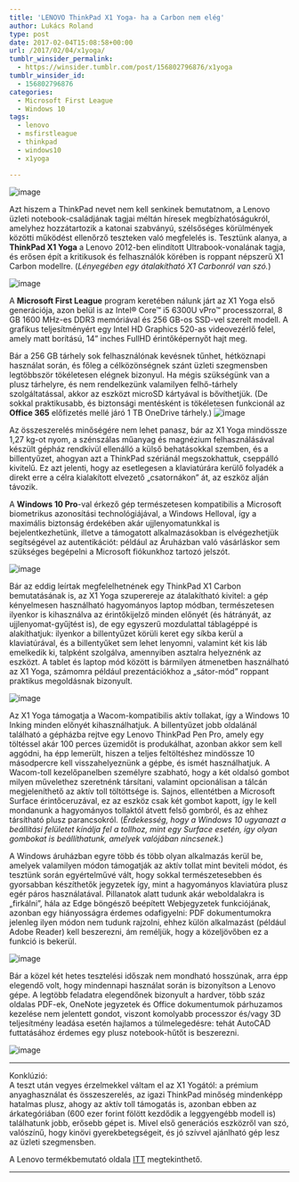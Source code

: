 ```yaml
---
title: 'LENOVO ThinkPad X1 Yoga- ha a Carbon nem elég'
author: Lukács Roland
type: post
date: 2017-02-04T15:08:58+00:00
url: /2017/02/04/x1yoga/
tumblr_winsider_permalink:
  - https://winsider.tumblr.com/post/156802796876/x1yoga
tumblr_winsider_id:
  - 156802796876
categories:
  - Microsoft First League
  - Windows 10
tags:
  - lenovo
  - msfirstleague
  - thinkpad
  - windows10
  - x1yoga

---
```

![image][1]

Azt hiszem a ThinkPad nevet nem kell senkinek bemutatnom, a Lenovo üzleti notebook-családjának tagjai méltán híresek megbízhatóságukról, amelyhez hozzátartozik a katonai szabványú, szélsőséges körülmények közötti működést ellenőrző teszteken való megfelelés is. Tesztünk alanya, a **ThinkPad X1 Yoga** a Lenovo 2012-ben elindított Ultrabook-vonalának tagja, és erősen épít a kritikusok és felhasználók körében is roppant népszerű X1 Carbon modellre. (_Lényegében egy átalakítható X1 Carbonról van szó._)

<!-- more -->

![image][2] 

A **Microsoft First League** program keretében nálunk járt az X1 Yoga első generációja, azon belül is az Intel® Core™ i5 6300U vPro™ processzorral, 8 GB 1600 MHz-es DDR3 memóriával és 256 GB-os SSD-vel szerelt modell. A grafikus teljesítményért egy Intel HD Graphics 520-as videovezérlő felel, amely matt borítású, 14” inches FullHD érintőképernyőt hajt meg.

Bár a 256 GB tárhely sok felhasználónak kevésnek tűnhet, hétköznapi használat során, és főleg a célközönségnek szánt üzleti szegmensben legtöbbször tökéletesen elégnek bizonyul. Ha mégis szükségünk van a plusz tárhelyre, és nem rendelkezünk valamilyen felhő-tárhely szolgáltatással, akkor az eszközt microSD kártyával is bővíthetjük. (De sokkal praktikusabb, és biztonsági mentésként is tökéletesen funkcionál az **Office 365** előfizetés mellé járó 1 TB OneDrive tárhely.)
![image][3] 

Az összeszerelés minőségére nem lehet panasz, bár az X1 Yoga mindössze 1,27 kg-ot nyom, a szénszálas műanyag és magnézium felhasználásával készült gépház rendkívül ellenálló a külső behatásokkal szemben, és a billentyűzet, ahogyan azt a ThinkPad szériánál megszokhattuk, cseppálló kivitelű. Ez azt jelenti, hogy az esetlegesen a klaviatúrára kerülő folyadék a direkt erre a célra kialakított elvezető „csatornákon” át, az eszköz alján távozik.

A **Windows 10 Pro**-val érkező gép természetesen kompatibilis a Microsoft biometrikus azonosítási technológiájával, a Windows Helloval, így a maximális biztonság érdekében akár ujjlenyomatunkkal is bejelentkezhetünk, illetve a támogatott alkalmazásokban is elvégezhetjük segítségével az autentikációt: például az Áruházban való vásárláskor sem szükséges begépelni a Microsoft fiókunkhoz tartozó jelszót.

![image][4] 

Bár az eddig leírtak megfelelhetnének egy ThinkPad X1 Carbon bemutatásának is, az X1 Yoga szuperereje az átalakítható kivitel: a gép kényelmesen használható hagyományos laptop módban, természetesen ilyenkor is kihasználva az érintőkijelző minden előnyét (és hátrányát, az ujjlenyomat-gyűjtést is), de egy egyszerű mozdulattal táblagéppé is alakíthatjuk: ilyenkor a billentyűzet körüli keret egy síkba kerül a klaviatúrával, és a billentyűket sem lehet lenyomni, valamint két kis láb emelkedik ki, talpként szolgálva, amennyiben asztalra helyeznénk az eszközt. A tablet és laptop mód között is bármilyen átmenetben használható az X1 Yoga, számomra például prezentációkhoz a „sátor-mód” roppant praktikus megoldásnak bizonyult.

![image][5] 

Az X1 Yoga támogatja a Wacom-kompatibilis aktív tollakat, így a Windows 10 Inking minden előnyét kihasználhatjuk. A billentyűzet jobb oldalánál található a gépházba rejtve egy Lenovo ThinkPad Pen Pro, amely egy töltéssel akár 100 perces üzemidőt is produkálhat, azonban akkor sem kell aggódni, ha épp lemerült, hiszen a teljes feltöltéshez mindössze 10 másodpercre kell visszahelyeznünk a gépbe, és ismét használhatjuk. A Wacom-toll kezelőpanelben személyre szabható, hogy a két oldalsó gombot milyen művelethez szeretnénk társítani, valamint opcionálisan a tálcán megjeleníthető az aktív toll töltöttsége is. Sajnos, ellentétben a Microsoft Surface érintőceruzával, ez az eszköz csak két gombot kapott, így le kell mondanunk a hagyományos tollaktól átvett felső gombról, és az ehhez társítható plusz parancsokról. (_Érdekesség, hogy a Windows 10 ugyanazt a beállítási felületet kínálja fel a tollhoz, mint egy Surface esetén, így olyan gombokat is beállíthatunk, amelyek valójában nincsenek._)

A Windows áruházban egyre több és több olyan alkalmazás kerül be, amelyek valamilyen módon támogatják az aktív tollat mint beviteli módot, és tesztünk során egyértelművé vált, hogy sokkal természetesebben és gyorsabban készíthetők jegyzetek így, mint a hagyományos klaviatúra plusz egér páros használatával. Pillanatok alatt tudunk akár weboldalakra is „firkálni”, hála az Edge böngésző beépített Webjegyzetek funkciójának, azonban egy hiányosságra érdemes odafigyelni: PDF dokumentumokra jelenleg ilyen módon nem tudunk rajzolni, ehhez külön alkalmazást (például Adobe Reader) kell beszerezni, ám reméljük, hogy a közeljövőben ez a funkció is bekerül.

![image][6] 

Bár a közel két hetes tesztelési időszak nem mondható hosszúnak, arra épp elegendő volt, hogy mindennapi használat során is bizonyítson a Lenovo gépe. A legtöbb feladatra elegendőnek bizonyult a hardver, több száz oldalas PDF-ek, OneNote jegyzetek és Office dokumentumok párhuzamos kezelése nem jelentett gondot, viszont komolyabb processzor és/vagy 3D teljesítmény leadása esetén hajlamos a túlmelegedésre: tehát AutoCAD futtatásához érdemes egy plusz notebook-hűtőt is beszerezni.

![image][7] 

* * *

Konklúzió:  
A teszt után vegyes érzelmekkel váltam el az X1 Yogától: a prémium anyaghasználat és összeszerelés, az igazi ThinkPad minőség mindenképp hatalmas plusz, ahogy az aktív toll támogatás is, azonban ebben az árkategóriában (600 ezer forint fölött kezdődik a leggyengébb modell is) találhatunk jobb, erősebb gépet is. Mivel első generációs eszközről van szó, valószínű, hogy kinövi gyerekbetegségeit, és jó szívvel ajánlható gép lesz az üzleti szegmensben.

A Lenovo termékbemutató oldala [ITT][8] megtekinthető.

* * *

 [1]: https://68.media.tumblr.com/44522758bc386f704d89264affb75062/tumblr_inline_okuxv449vU1uz2004_540.jpg
 [2]: https://68.media.tumblr.com/a35731729f49acf9a52bb346d9445d4a/tumblr_inline_okuxvjAulc1uz2004_540.jpg
 [3]: https://68.media.tumblr.com/afdf5ba613e6ded9a57e19e686183f82/tumblr_inline_okuxvpeEGR1uz2004_540.jpg
 [4]: https://68.media.tumblr.com/6aea99bce3a29e3fb8297ca9dda82687/tumblr_inline_okuxw0ubXP1uz2004_540.jpg
 [5]: https://68.media.tumblr.com/4ca59564df9b77789ded0cb6dfa2e880/tumblr_inline_okuxw1CK9T1uz2004_540.jpg
 [6]: https://68.media.tumblr.com/39b61a3215f11f43a2777dc59e9147f2/tumblr_inline_okuxw6dihz1uz2004_540.jpg
 [7]: https://68.media.tumblr.com/0b00adbfbbd25d785490ab6c4c8ad095/tumblr_inline_okuy1lYUYE1uz2004_540.jpg
 [8]: http://www3.lenovo.com/hu/hu/laptops/thinkpad/x-series/X1-Yoga-1st-Generation/p/22TP2TXX11Y